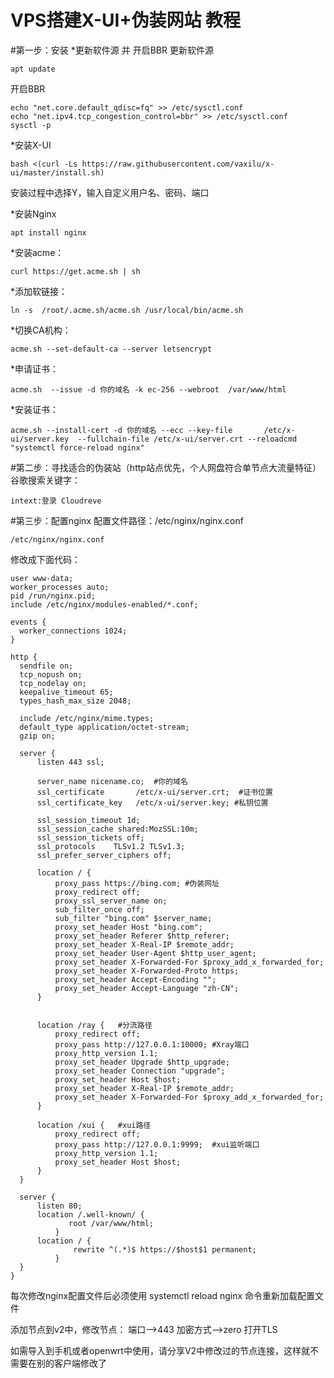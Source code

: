 # VPS搭建X-UI+伪装网站 教程

#第一步：安装
 *更新软件源 并 开启BBR
  更新软件源
  ```shell
  apt update
  ```
  开启BBR
  ```shell
  echo "net.core.default_qdisc=fq" >> /etc/sysctl.conf
  echo "net.ipv4.tcp_congestion_control=bbr" >> /etc/sysctl.conf
  sysctl -p
  ```
  
  *安装X-UI
  ```shell
  bash <(curl -Ls https://raw.githubusercontent.com/vaxilu/x-ui/master/install.sh)
  ```
  安装过程中选择Y，输入自定义用户名、密码、端口
  
  *安装Nginx
  ```shell
  apt install nginx
  ```
  
  *安装acme：
  ```shell
  curl https://get.acme.sh | sh
  ```
  
  *添加软链接：
  ```shell
  ln -s  /root/.acme.sh/acme.sh /usr/local/bin/acme.sh
  ```
  
  *切换CA机构： 
  ```shell
  acme.sh --set-default-ca --server letsencrypt
  ```
  
  *申请证书： 
  ```shell
  acme.sh  --issue -d 你的域名 -k ec-256 --webroot  /var/www/html
  ```
  
  *安装证书：
  ```shell
  acme.sh --install-cert -d 你的域名 --ecc --key-file       /etc/x-ui/server.key  --fullchain-file /etc/x-ui/server.crt --reloadcmd     "systemctl force-reload nginx"
  ```
  
 #第二步：寻找适合的伪装站（http站点优先，个人网盘符合单节点大流量特征）
  谷歌搜索关键字：
  ```shell
  intext:登录 Cloudreve
  ```
  
 #第三步：配置nginx
  配置文件路径：/etc/nginx/nginx.conf
  ```shell
  /etc/nginx/nginx.conf
  ```
  修改成下面代码：
  ```shell
  user www-data;
worker_processes auto;
pid /run/nginx.pid;
include /etc/nginx/modules-enabled/*.conf;

events {
    worker_connections 1024;
}

http {
    sendfile on;
    tcp_nopush on;
    tcp_nodelay on;
    keepalive_timeout 65;
    types_hash_max_size 2048;

    include /etc/nginx/mime.types;
    default_type application/octet-stream;
    gzip on;

    server {
        listen 443 ssl;
        
        server_name nicename.co;  #你的域名
        ssl_certificate       /etc/x-ui/server.crt;  #证书位置
        ssl_certificate_key   /etc/x-ui/server.key; #私钥位置
        
        ssl_session_timeout 1d;
        ssl_session_cache shared:MozSSL:10m;
        ssl_session_tickets off;
        ssl_protocols    TLSv1.2 TLSv1.3;
        ssl_prefer_server_ciphers off;

        location / {
            proxy_pass https://bing.com; #伪装网址
            proxy_redirect off;
            proxy_ssl_server_name on;
            sub_filter_once off;
            sub_filter "bing.com" $server_name;
            proxy_set_header Host "bing.com";
            proxy_set_header Referer $http_referer;
            proxy_set_header X-Real-IP $remote_addr;
            proxy_set_header User-Agent $http_user_agent;
            proxy_set_header X-Forwarded-For $proxy_add_x_forwarded_for;
            proxy_set_header X-Forwarded-Proto https;
            proxy_set_header Accept-Encoding "";
            proxy_set_header Accept-Language "zh-CN";
        }


        location /ray {   #分流路径
            proxy_redirect off;
            proxy_pass http://127.0.0.1:10000; #Xray端口
            proxy_http_version 1.1;
            proxy_set_header Upgrade $http_upgrade;
            proxy_set_header Connection "upgrade";
            proxy_set_header Host $host;
            proxy_set_header X-Real-IP $remote_addr;
            proxy_set_header X-Forwarded-For $proxy_add_x_forwarded_for;
        }
        
        location /xui {   #xui路径
            proxy_redirect off;
            proxy_pass http://127.0.0.1:9999;  #xui监听端口
            proxy_http_version 1.1;
            proxy_set_header Host $host;
        }
    }

    server {
        listen 80;
        location /.well-known/ {
               root /var/www/html;
            }
        location / {
                rewrite ^(.*)$ https://$host$1 permanent;
            }
    }
}
  ```
  每次修改nginx配置文件后必须使用 systemctl reload nginx 命令重新加载配置文件
 
 添加节点到v2中，修改节点：
 端口——>443
 加密方式——>zero
 打开TLS

 如需导入到手机或者openwrt中使用，请分享V2中修改过的节点连接，这样就不需要在别的客户端修改了
 
